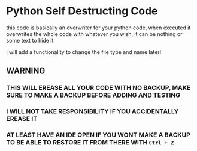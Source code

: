 # Python Self Destructing Code
this code is basically an overwriter for your python code, when executed it overwrites the whole code with whatever you wish, it can be nothing or some text to hide it

i will add a functionality to change the file type and name later!

## WARNING 
### THIS WILL EREASE ALL YOUR CODE WITH NO BACKUP, MAKE SURE TO MAKE A BACKUP BEFORE ADDING AND TESTING
### I WILL NOT TAKE RESPONSIBILITY IF YOU ACCIDENTALLY EREASE IT
### AT LEAST HAVE AN IDE OPEN IF YOU WONT MAKE A BACKUP TO BE ABLE TO RESTORE IT FROM THERE WITH `Ctrl + Z`
